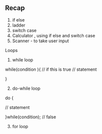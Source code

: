 ## Recap 

1. if else 
2. ladder 
3. switch case 
4. Calculator , using if else and switch case 
5. Scanner - to take user input 


Loops 
1. while loop 

  while(condition ){    // if this is true
  // statement 

}


2. do-while loop 

do {

// statement 

}while(condition);  // false 


3. for loop


